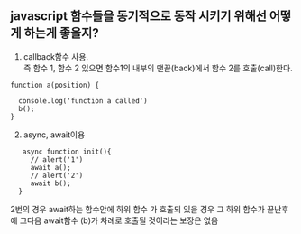 ## javascript 함수들을 동기적으로 동작 시키기 위해선 어떻게 하는게 좋을지?   

1. callback함수 사용.   
즉 함수 1, 함수 2 있으면 함수1의 내부의 맨끝(back)에서 함수 2를 호출(call)한다.    
```
function a(position) {

  console.log('function a called') 
  b();
}
```

2. async, await이용  
```
   async function init(){
     // alert('1')
     await a();
     // alert('2')
     await b();      
  }
```  



2번의 경우 await하는 함수안에 하위 함수 가 호출되 있을 경우 그 하위 함수가 끝난후에 그다음 await함수 (b)가 차례로 호출될 것이라는 보장은 없음

